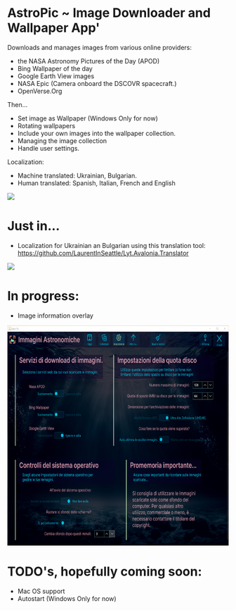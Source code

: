 # AstroPic ~ Image Downloader and Wallpaper App'
Downloads and manages images from various online providers: 

- the NASA Astronomy Pictures of the Day (APOD) 
- Bing Wallpaper of the day 
- Google Earth View images
- NASA Epic (Camera onboard the DSCOVR spacecraft.)
- OpenVerse.Org

Then...
- Set image as Wallpaper (Windows Only for now)
- Rotating wallpapers
- Include your own images into the wallpaper collection.
- Managing the image collection 
- Handle user settings.

Localization: 
- Machine translated: Ukrainian, Bulgarian. 
- Human translated: Spanish, Italian, French and English
 
<p align="left"><img src="AstroPicScreenshot.png" height="500"/>

# Just in...

- Localization for Ukrainian an Bulgarian using this translation tool: 
 https://github.com/LaurentInSeattle/Lyt.Avalonia.Translator

<p align="left"><img src="AstroPicCollectionScreenshot.png" height="500"/>

# In progress: 

- Image information overlay 

<p align="left"><img src="AstroPicSettingsScreenshot.png" height="500"/>

# TODO's, hopefully coming soon: 

- Mac OS support
- Autostart (Windows Only for now)
